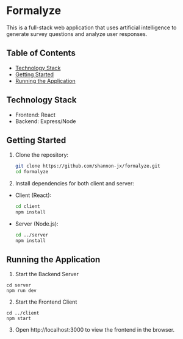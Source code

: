 # Formalyze

This is a full-stack web application that uses artificial intelligence to generate survey questions and analyze user responses. 

## Table of Contents

- [Technology Stack](#technology-stack)
- [Getting Started](#getting-started)
- [Running the Application](#running-the-application)

## Technology Stack

* Frontend: React
* Backend: Express/Node

## Getting Started

1. Clone the repository:
   ```bash
   git clone https://github.com/shannon-jx/formalyze.git
   cd formalyze
   
2. Install dependencies for both client and server:

* Client (React):
  ```bash
  cd client
  npm install

* Server (Node.js):
  ```bash
  cd ../server
  npm install

## Running the Application

1. Start the Backend Server

  ```
  cd server
  npm run dev
  ```

2. Start the Frontend Client

  ```
  cd ../client
  npm start
  ```

3. Open http://localhost:3000 to view the frontend in the browser.
